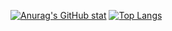 [![Anurag's GitHub stat](https://github-readme-stats.vercel.app/api?username=jad-debugs&count_private=true&show_icons=true&theme=tokyonight)](https://github.com/anuraghazra/github-readme-stats)
[![Top Langs](https://github-readme-stats.vercel.app/api/top-langs/?username=jad-debugs&theme=tokyonight&?exclude_repo=CP,vimrc,Pong,First-Person-Console-Game)](https://github.com/anuraghazra/github-readme-stats)
